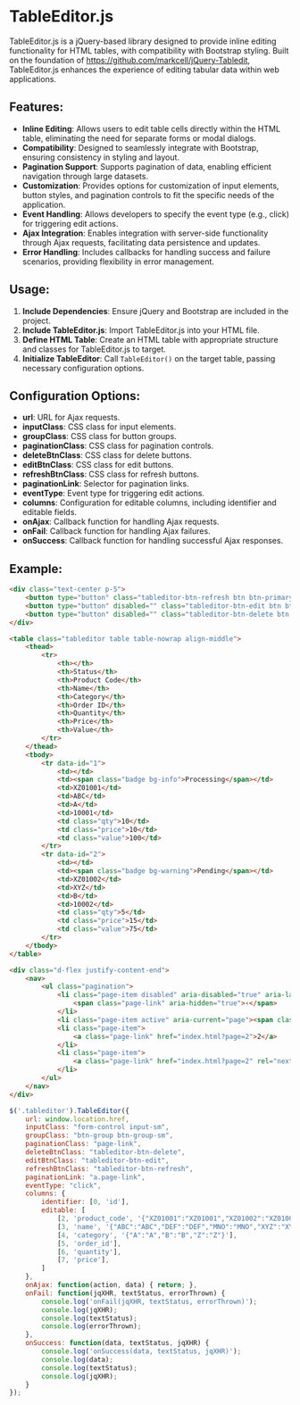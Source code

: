 # TableEditor.js

TableEditor.js is a jQuery-based library designed to provide inline editing functionality for HTML tables, with compatibility with Bootstrap styling. Built on the foundation of https://github.com/markcell/jQuery-Tabledit, TableEditor.js enhances the experience of editing tabular data within web applications.

## Features:

- **Inline Editing**: Allows users to edit table cells directly within the HTML table, eliminating the need for separate forms or modal dialogs.
- **Compatibility**: Designed to seamlessly integrate with Bootstrap, ensuring consistency in styling and layout.
- **Pagination Support**: Supports pagination of data, enabling efficient navigation through large datasets.
- **Customization**: Provides options for customization of input elements, button styles, and pagination controls to fit the specific needs of the application.
- **Event Handling**: Allows developers to specify the event type (e.g., click) for triggering edit actions.
- **Ajax Integration**: Enables integration with server-side functionality through Ajax requests, facilitating data persistence and updates.
- **Error Handling**: Includes callbacks for handling success and failure scenarios, providing flexibility in error management.

## Usage:

1. **Include Dependencies**: Ensure jQuery and Bootstrap are included in the project.
2. **Include TableEditor.js**: Import TableEditor.js into your HTML file.
3. **Define HTML Table**: Create an HTML table with appropriate structure and classes for TableEditor.js to target.
4. **Initialize TableEditor**: Call `TableEditor()` on the target table, passing necessary configuration options.

## Configuration Options:

- **url**: URL for Ajax requests.
- **inputClass**: CSS class for input elements.
- **groupClass**: CSS class for button groups.
- **paginationClass**: CSS class for pagination controls.
- **deleteBtnClass**: CSS class for delete buttons.
- **editBtnClass**: CSS class for edit buttons.
- **refreshBtnClass**: CSS class for refresh buttons.
- **paginationLink**: Selector for pagination links.
- **eventType**: Event type for triggering edit actions.
- **columns**: Configuration for editable columns, including identifier and editable fields.
- **onAjax**: Callback function for handling Ajax requests.
- **onFail**: Callback function for handling Ajax failures.
- **onSuccess**: Callback function for handling successful Ajax responses.

## Example:

```HTML
<div class="text-center p-5">
    <button type="button" class="tableditor-btn-refresh btn btn-primary">Refresh Page</button>
    <button type="button" disabled="" class="tableditor-btn-edit btn btn-info">Update 0 Items</button>
    <button type="button" disabled="" class="tableditor-btn-delete btn btn-danger">Delete 0 Items</button>
</div>

<table class="tableditor table table-nowrap align-middle">
    <thead>
        <tr>
            <th></th>
            <th>Status</th>
            <th>Product Code</th>
            <th>Name</th>
            <th>Category</th>
            <th>Order ID</th>
            <th>Quantity</th>
            <th>Price</th>
            <th>Value</th> 
        </tr>
    </thead>
    <tbody>
        <tr data-id="1">
            <td></td>
            <td><span class="badge bg-info">Processing</span></td>
            <td>XZ01001</td>
            <td>ABC</td>
            <td>A</td>
            <td>10001</td>
            <td class="qty">10</td>
            <td class="price">10</td>
            <td class="value">100</td>
        </tr> 
        <tr data-id="2">
            <td></td>
            <td><span class="badge bg-warning">Pending</span></td>
            <td>XZ01002</td>
            <td>XYZ</td>
            <td>B</td>
            <td>10002</td>
            <td class="qty">5</td>
            <td class="price">15</td>
            <td class="value">75</td>
        </tr> 
    </tbody>
</table>

<div class="d-flex justify-content-end">
    <nav>
        <ul class="pagination">
            <li class="page-item disabled" aria-disabled="true" aria-label="« Previous">
                <span class="page-link" aria-hidden="true">‹</span>
            </li>
            <li class="page-item active" aria-current="page"><span class="page-link">1</span></li>
            <li class="page-item">
                <a class="page-link" href="index.html?page=2">2</a>
            </li>
            <li class="page-item">
                <a class="page-link" href="index.html?page=2" rel="next" aria-label="Next »">›</a>
            </li>
        </ul>
    </nav>
</div> 

```

```javascript
$('.tableditor').TableEditor({
    url: window.location.href,
    inputClass: "form-control input-sm",
    groupClass: "btn-group btn-group-sm",
    paginationClass: "page-link",
    deleteBtnClass: "tableditor-btn-delete",
    editBtnClass: "tableditor-btn-edit",
    refreshBtnClass: "tableditor-btn-refresh",
    paginationLink: "a.page-link",
    eventType: "click",
    columns: {
        identifier: [0, 'id'],
        editable: [
            [2, 'product_code', '{"XZ01001":"XZ01001","XZ01002":"XZ01002","XZ01003":"XZ01003","XZ01004":"XZ01004","XZ01005":"XZ01005"}'],
            [3, 'name', '{"ABC":"ABC","DEF":"DEF","MNO":"MNO","XYZ":"XYZ"}'],
            [4, 'category', '{"A":"A","B":"B","Z":"Z"}'],
            [5, 'order_id'],
            [6, 'quantity'],
            [7, 'price'],
        ]
    },
    onAjax: function(action, data) { return; },
    onFail: function(jqXHR, textStatus, errorThrown) {
        console.log('onFail(jqXHR, textStatus, errorThrown)');
        console.log(jqXHR);
        console.log(textStatus);
        console.log(errorThrown);
    },
    onSuccess: function(data, textStatus, jqXHR) {
        console.log('onSuccess(data, textStatus, jqXHR)');
        console.log(data);
        console.log(textStatus);
        console.log(jqXHR);
    }
}); 

